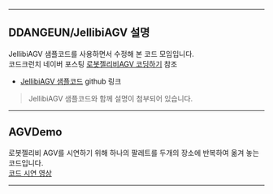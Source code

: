 * * *
DDANGEUN/JellibiAGV 설명
----
JellibiAGV 샘플코드를 사용하면서 수정해 본 코드 모임입니다.  
코드크런치 네이버 포스팅 [로봇젤리비AGV 코딩하기](https://blog.naver.com/robotnmore/221671803956) 참조  
* [JellibiAGV 샘플코드](https://github.com/signaled/JellibiAGV/) github 링크  
>JellibiAGV 샘플코드와 함께 설명이 첨부되어 있습니다.


* * *
AGVDemo
---
로봇젤리비 AGV를 시연하기 위해 하나의 팔레트를 두개의 장소에 반복하여 옮겨 놓는 코드입니다.  
[코드 시연 영상](https://youtu.be/sZWdZCVf_CY)  
* * *
